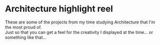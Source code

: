 # Architecture highlight reel

These are some of the projects from my time studying Architecture that I'm the most proud of.  
Just so that you can get a feel for the creativity I displayed at the time... or something like that...

